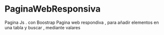 # PaginaWebResponsiva
Pagina Js . con Boostrap
Pagina web respondiva , para añadir 
elementos en una tabla y buscar , mediante valares 
